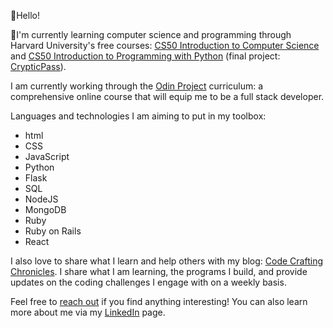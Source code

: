👋Hello! 

🌱I'm currently learning computer science and programming through Harvard University's free courses: <a href="https://www.edx.org/learn/computer-science/harvard-university-cs50-s-introduction-to-computer-science" target="_blank" rel="noopener noreferrer">CS50 Introduction to Computer Science</a> and <a href="https://www.edx.org/learn/python/harvard-university-cs50-s-introduction-to-programming-with-python" target="_blank" rel="noopener noreferrer">CS50 Introduction to Programming with Python</a> (final project: <a href="https://github.com/CamilleOnoda/Projects/tree/main/CrypticPass" target="_blank" rel="noopener noreferrer">CrypticPass</a>).

<p>I am currently working through the <a href="https://www.theodinproject.com/paths" target="_blank" rel="noopener noreferrer">Odin Project</a> curriculum: a comprehensive online course that will equip me to be a full stack developer.</p>

<p>Languages and technologies I am aiming to put in my toolbox:</p>
<ul>
  <li>html</li>
  <li>CSS</li>
  <li>JavaScript</li>
  <li>Python</li>
  <li>Flask</li>
  <li>SQL</li>
  <li>NodeJS</li>
  <li>MongoDB
  <li>Ruby</li>
  <li>Ruby on Rails</li>
  <li>React</li>
</ul>
  
<p>I also love to share what I learn and help others with my blog: <a href="https://codecraftingchronicles.substack.com/" target="_blank" rel="noopener noreferrer">Code Crafting Chronicles</a>. 
I share what I am learning, the programs I build, and provide updates on the coding challenges I engage with on a weekly basis.</p>

Feel free to <a href="mailto: info@camilleonoda.com">reach out</a> if you find anything interesting!
You can also learn more about me via my <a href="https://linkedin.com/in/camilleonoda">LinkedIn</a> page.



